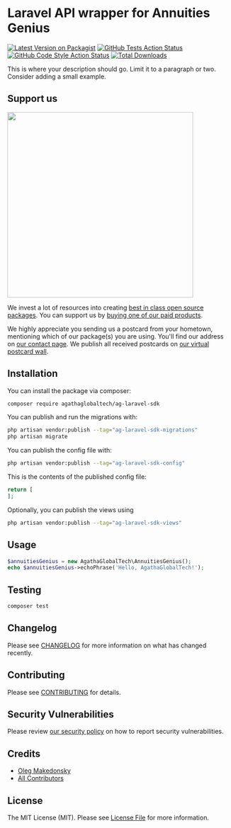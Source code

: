 # Laravel API wrapper for Annuities Genius

[![Latest Version on Packagist](https://img.shields.io/packagist/v/agathaglobaltech/ag-laravel-sdk.svg?style=flat-square)](https://packagist.org/packages/agathaglobaltech/ag-laravel-sdk)
[![GitHub Tests Action Status](https://img.shields.io/github/actions/workflow/status/agathaglobaltech/ag-laravel-sdk/run-tests.yml?branch=main&label=tests&style=flat-square)](https://github.com/agathaglobaltech/ag-laravel-sdk/actions?query=workflow%3Arun-tests+branch%3Amain)
[![GitHub Code Style Action Status](https://img.shields.io/github/actions/workflow/status/agathaglobaltech/ag-laravel-sdk/fix-php-code-style-issues.yml?branch=main&label=code%20style&style=flat-square)](https://github.com/agathaglobaltech/ag-laravel-sdk/actions?query=workflow%3A"Fix+PHP+code+style+issues"+branch%3Amain)
[![Total Downloads](https://img.shields.io/packagist/dt/agathaglobaltech/ag-laravel-sdk.svg?style=flat-square)](https://packagist.org/packages/agathaglobaltech/ag-laravel-sdk)

This is where your description should go. Limit it to a paragraph or two. Consider adding a small example.

## Support us

[<img src="https://github-ads.s3.eu-central-1.amazonaws.com/ag-laravel-sdk.jpg?t=1" width="419px" />](https://spatie.be/github-ad-click/ag-laravel-sdk)

We invest a lot of resources into creating [best in class open source packages](https://spatie.be/open-source). You can support us by [buying one of our paid products](https://spatie.be/open-source/support-us).

We highly appreciate you sending us a postcard from your hometown, mentioning which of our package(s) you are using. You'll find our address on [our contact page](https://spatie.be/about-us). We publish all received postcards on [our virtual postcard wall](https://spatie.be/open-source/postcards).

## Installation

You can install the package via composer:

```bash
composer require agathaglobaltech/ag-laravel-sdk
```

You can publish and run the migrations with:

```bash
php artisan vendor:publish --tag="ag-laravel-sdk-migrations"
php artisan migrate
```

You can publish the config file with:

```bash
php artisan vendor:publish --tag="ag-laravel-sdk-config"
```

This is the contents of the published config file:

```php
return [
];
```

Optionally, you can publish the views using

```bash
php artisan vendor:publish --tag="ag-laravel-sdk-views"
```

## Usage

```php
$annuitiesGenius = new AgathaGlobalTech\AnnuitiesGenius();
echo $annuitiesGenius->echoPhrase('Hello, AgathaGlobalTech!');
```

## Testing

```bash
composer test
```

## Changelog

Please see [CHANGELOG](CHANGELOG.md) for more information on what has changed recently.

## Contributing

Please see [CONTRIBUTING](CONTRIBUTING.md) for details.

## Security Vulnerabilities

Please review [our security policy](../../security/policy) on how to report security vulnerabilities.

## Credits

- [Oleg Makedonsky](https://github.com/agathaglobaltech)
- [All Contributors](../../contributors)

## License

The MIT License (MIT). Please see [License File](LICENSE.md) for more information.
